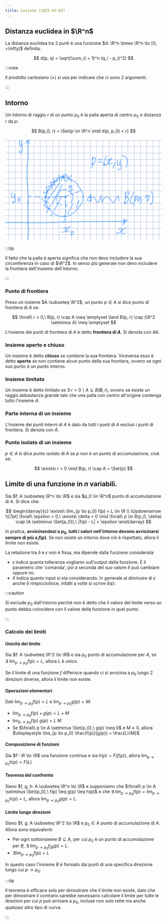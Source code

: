```yaml
---
title: Lezione (2025-03-03)
---
```


## Distanza euclidea in $\R^n$

La distanza euclidea tra 2 punti è una funzione
$d: \R^n \times \R^n \to [0, +\infty)$ definita:

$$
d(p, q) = \sqrt{\sum_{i = 1}^n (q_i - p_i)^2}
$$

:::note

Il prodotto cartesiano ($\times$) si usa per indicare che ci sono 2 argomenti.

:::

## Intorno

Un intorno di raggio $r$ di un punto $p_0$ è la palla aperta di centro $p_0$ e
distanza $r$ da $p$:

$$
B(p_0, r) = \Set{p \in \R^n \mid d(p, p_0) < r}
$$

![Intorno di p0 in R^3](../../../../../images/analisi-2/intorno-r2.png)

:::tip

Il fatto che la palla è aperta significa che non devo includere la sua
circonferenza in caso di $\R^2$. In senso più generale non devo includere la
frontiera dell'insieme dell'intorno.

:::

### Punto di frontiera

Preso un insieme $A \subseteq \R^2$, un punto $p \in A$ si dice punto di
frontiera di $A$ se:

$$
\forall\ r > 0,\ B(p, r) \cap A \neq \emptyset \land B(p, r) \cap (\R^2 \setminus A) \neq \emptyset
$$

L'insieme dei punti di frontiera di $A$ è detto **frontiera di $A$**. Si denota
con $\partial A$.

### Insieme aperto e chiuso

Un insieme è detto **chiuso** se contiene la sua frontiera. Viceversa esso è
detto **aperto** se non contiene alcun punto della sua frontiera, ovvero se ogni
suo punto è un punto interno.

### Insieme limitato

Un insieme è detto limitato se
$\exists\ r > 0 \mid A \subseteq B(\mathbf{0}, r)$, ovvero se esiste un raggio
abbastanza grande tale che una palla con centro all'origine contenga tutto
l'insieme $A$.

### Parte interna di un insieme

L'insieme dei punti interni di $A$ è dato da tutti i punti di $A$ esclusi i
punti di frontiera. Si denota con $\dot{A}$.

### Punto isolato di un insieme

$p \in A$ si dice punto isolato di $A$ se $p$ non è un punto di accumulazione,
cioè se:

$$
\exists\ r > 0 \mid B(p, r) \cap A = \Set{p}
$$

## Limite di una funzione in $n$ variabili.

Sia $f: A \subseteq \R^n \to \R$ e sia $p_0 \in \R^n$ punto di accumulazione di
$A$. Si dice che:

$$
\begin{darray}{c}
\exists\ \lim_{p \to p_0} f(p) = L \in \R \\
\Updownarrow \\[7pt]
\forall\ \epsilon > 0,\ \exists\ \delta > 0 \mid \forall\ p \in B(p_0, \delta) \cap (A \setminus \Set{p_0}),\ |f(p) - L| < \epsilon
\end{darray}
$$

In pratica, **avvicinandosi a $p_0$, tutti i valori nell'intorno devono
avvicinarsi sempre di più a $f(p)$**. Se non esiste un intorno dove ciò è
rispettato, allora il limite non esiste.

La relazione tra $\delta$ e $\epsilon$ non è fissa, ma dipende dalla funzione
considerata:

- $\epsilon$ indica quanta tolleranza vogliamo sull'output della funzione. È il
  parametro che 'comanda', poi a seconda del suo valore $\delta$ può cambiare
  oppure no.
- $\delta$ indica quanto input si sta considerando. In generale al diminuire di
  $\epsilon$ anche $\delta$ rimpicciolisce, infatti a volte si scrive
  $\delta(\epsilon)$.

:::caution

Si esclude $p_0$ dall'intorno perchè non è detto che il valore del limite verso
un punto debba coincidere con il valore della funzione in quel punto.

:::

### Calcolo dei limiti

#### Unicità del limite

Sia $f: A \subseteq \R^2 \to \R$ e sia $p_0$ punto di accumulazione per $A$, se
$\exists\ \lim_{p \to p_0} f(p) = L$, allora $L$ è unico.

Se il limite di una funzione $f$ differisce quando ci si avvicina a $p_0$ lungo
2 direzioni diverse, allora il limite non esiste.

#### Operazioni elementari

Dati $\lim_{p \to p_0} f(p) = L$ e $\lim_{p \to p_0} g(p) = M$:

- $\displaystyle \lim_{p \to p_0} f(p) + g(p) = L + M$
- $\displaystyle \lim_{p \to p_0} f(p)\ g(p) = L\ M$
- Se $\forall\ p \in A \setminus \Set{p_0},\ g(p) \neq 0$ e $M \neq 0$, allora
  $\displaystyle \lim_{p \to p_0} \frac{f(p)}{g(p)} = \frac{L}{M}$

#### Composizione di funzioni

Sia $F: \R \to \R$ una funzione continua e sia $h(p) = F(f(p))$, allora
$\lim_{p \to p_0} h(p) = F(L)$

#### Teorema del confronto

Siano $f, g, h: A \subseteq \R^n \to \R$ e supponiamo che
$\forall\ p \in A \setminus \Set{p_0},\ f(p) \leq g(p) \leq h(p)$ e che
$\exists\ \lim_{p \to p_0} f(p) = \lim_{p \to p_0} h(p) = L$, allora
$\lim_{p \to p_0} g(p) = L$.

#### Limite lungo direzioni

Siano $f, g: A \subseteq \R^2 \to \R$ e $p_0 \in A$ punto di accumulazione di
$A$. Allora sono equivalenti:

- Per ogni sottoinsieme $B \subseteq A$, per cui $p_0$ è un punto di
  accumulazione per $B$, $\exists\ \lim_{p \to p_0} f_{\vert B} (p) = L$.
- $\exists \lim_{p \to p_0} f(p) = L$

In questo caso l'insieme $B$ è formato dai punti di una specifica direzione
lungo cui $p \to p_0$.

:::tip

Il teorema è efficace solo per dimostrare che il limite non esiste, dato che per
dimostrare il contrario sarebbe necessario calcolare il limite per tutte le
direzioni per cui $p$ può arrivare a $p_0$, incluse non solo rette ma anche
qualsiasi altro tipo di curva.

:::
